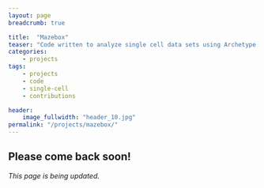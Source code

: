 ```yaml
---
layout: page
breadcrumb: true

title:  "Mazebox"
teaser: "Code written to analyze single cell data sets using Archetype Analysis and Cell Transport Potential."
categories:
    - projects
tags:
    - projects
    - code
    - single-cell
    - contributions

header:
    image_fullwidth: "header_10.jpg"
permalink: "/projects/mazebox/"
---
```


## Please come back soon!
*This page is being updated.*

